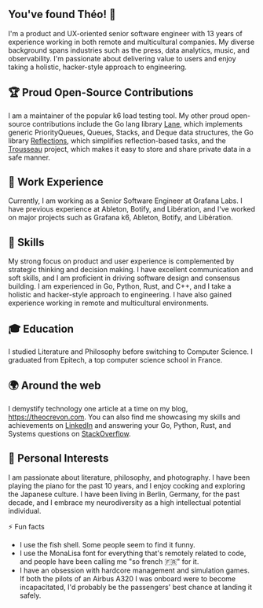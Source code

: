## You've found Théo! 👋

I'm a product and UX-oriented senior software engineer with 13 years of experience working in both remote and multicultural companies. My diverse background spans industries such as the press, data analytics, music, and observability. I'm passionate about delivering value to users and enjoy taking a holistic, hacker-style approach to engineering.

## 🏆 Proud Open-Source Contributions

I am a maintainer of the popular k6 load testing tool. My other proud open-source contributions include the Go lang library [Lane](https://github.com/oleiade/lane), which implements generic PriorityQueues, Queues, Stacks, and Deque data structures, the Go library [Reflections](https://github.com/oleiade/trousseau), which simplifies reflection-based tasks, and the [Trousseau](https://github.com/oleiade/lane) project, which makes it easy to store and share private data in a safe manner.

## 💼 Work Experience

Currently, I am working as a Senior Software Engineer at Grafana Labs. I have previous experience at Ableton, Botify, and Libération, and I've worked on major projects such as Grafana k6, Ableton, Botify, and Libération.

## 🔧 Skills

My strong focus on product and user experience is complemented by strategic thinking and decision making. I have excellent communication and soft skills, and I am proficient in driving software design and consensus building. I am experienced in Go, Python, Rust, and C++, and I take a holistic and hacker-style approach to engineering. I have also gained experience working in remote and multicultural environments.

## 🎓 Education

I studied Literature and Philosophy before switching to Computer Science. I graduated from Epitech, a top computer science school in France.

## 🌍 Around the web

I demystify technology one article at a time on my blog, https://theocrevon.com. You can also find me showcasing my skills and achievements on [LinkedIn](https://www.linkedin.com/in/theocrevon/) and answering your Go, Python, Rust, and Systems questions on [StackOverflow](https://stackoverflow.com/users/386082/oleiade).

## 🎨 Personal Interests

I am passionate about literature, philosophy, and photography. I have been playing the piano for the past 10 years, and I enjoy cooking and exploring the Japanese culture. I have been living in Berlin, Germany, for the past decade, and I embrace my neurodiversity as a high intellectual potential individual.

⚡ Fun facts

- I use the fish shell. Some people seem to find it funny.
- I use the MonaLisa font for everything that's remotely related to code, and people have been calling me "so french 🇫🇷" for it.
- I have an obsession with hardcore management and simulation games. If both the pilots of an Airbus A320 I was onboard were to become incapacitated, I'd probably be the passengers' best chance at landing it safely.
